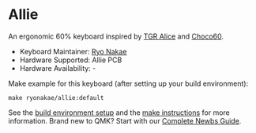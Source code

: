 # Allie

An ergonomic 60% keyboard inspired by [TGR Alice](https://www.taehatypes.com/alice) and [Choco60](https://keys.recompile.net/projects/choco60/).

* Keyboard Maintainer: [Ryo Nakae](https://github.com/ryonakae)
* Hardware Supported: Allie PCB
* Hardware Availability: -

Make example for this keyboard (after setting up your build environment):

    make ryonakae/allie:default

See the [build environment setup](https://docs.qmk.fm/#/getting_started_build_tools) and the [make instructions](https://docs.qmk.fm/#/getting_started_make_guide) for more information. Brand new to QMK? Start with our [Complete Newbs Guide](https://docs.qmk.fm/#/newbs).

